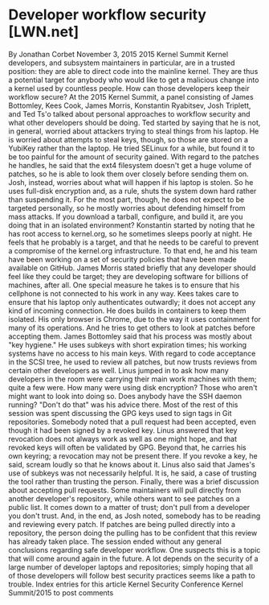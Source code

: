 # Developer workflow security [LWN.net]

By
Jonathan Corbet
November 3, 2015
2015 Kernel Summit
Kernel developers, and subsystem maintainers in particular, are in a
trusted position: they are able to direct code into the mainline kernel.
They are thus a potential target for anybody who would like to get a
malicious change into a kernel used by countless people.  How can those
developers keep their workflow secure?  At the 2015 Kernel Summit, a panel
consisting of James Bottomley, Kees Cook, James Morris, Konstantin
Ryabitsev, Josh Triplett, and Ted Ts'o talked about personal approaches to
workflow security and what other developers should be doing.
Ted started by saying that he is not, in general, worried about attackers
trying to steal things from his laptop.  He is worried about attempts to
steal keys, though, so those are stored on a YubiKey rather than the
laptop.  He tried SELinux for a while, but found it to be too painful for
the amount of security gained.  With regard to the patches he handles, he
said that the ext4 filesystem doesn't get a huge volume of patches, so he
is able to look them over closely before sending them on.
Josh, instead, worries about what will happen if his laptop is stolen.  So
he uses full-disk encryption and, as a rule, shuts the system down hard
rather than suspending it.  For the most part, though, he does not expect
to be targeted personally, so he mostly worries about defending himself
from mass attacks.  If you download a tarball, configure, and build it, are
you doing that in an isolated environment?
Konstantin started by noting that he has root access to kernel.org, so he
sometimes sleeps poorly at night.  He feels that he probably
is
a target,
and that he needs to be careful to prevent a compromise of the kernel.org
infrastructure.  To that end, he and his team have been working on
a set of security policies
that
have been made available on GitHub.
James Morris stated briefly that any developer should feel like they could
be target; they are developing software for billions of machines, after
all.  One special measure he takes is to ensure that his cellphone is not
connected to his work in any way.
Kees takes care to ensure that his laptop only authenticates outwardly; it
does not accept any kind of incoming connection.  He does builds in
containers to keep them isolated.  His only browser is Chrome, due to the
way it uses containment for many of its operations.  And he tries to get
others to look at patches before accepting them.
James Bottomley said that his process was mostly about "key hygiene."  He
uses subkeys with short expiration times; his working systems have no
access to his main keys.  With regard to code acceptance in the SCSI tree,
he used to review all patches, but now trusts reviews from certain other
developers as well.
Linus jumped in to ask how many developers in the room were carrying their
main work machines with them; quite a few were.  How many were using disk
encryption?  Those who aren't might want to look into doing so.
Does anybody have the SSH daemon running?  "Don't do that" was
his advice there.
Most of the rest of this session was spent discussing the GPG keys used to
sign tags in Git repositories.  Somebody noted that a pull request had been
accepted, even though it had been signed by a revoked key.  Linus answered
that key revocation does not always work as well as one might hope, and
that revoked keys will often be validated by GPG.  Beyond that, he carries
his own keyring; a revocation may not be present there.  If you revoke a
key, he said, scream loudly so that he knows about it.
Linus also said that James's use of subkeys was not necessarily helpful.
It is, he said, a case of trusting the tool rather than trusting the
person.
Finally, there was a brief discussion about accepting pull requests.  Some
maintainers will pull directly from another developer's repository, while
others want to see patches on a public list.  It comes down to a matter of
trust; don't pull from a developer you don't trust.  And, in the end, as
Josh noted, somebody has to be reading and reviewing every patch.  If
patches are being pulled directly into a repository, the person doing the
pulling has to be confident that this review has already taken place.
The session ended without any general conclusions regarding safe developer
workflow.  One suspects this is a topic that will come around again in the
future.  A lot depends on the security of a large number of developer
laptops and repositories; simply hoping that all of those developers will
follow best security practices seems like a path to trouble.
Index entries for this article
Kernel
Security
Conference
Kernel Summit/2015
to post comments